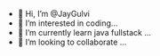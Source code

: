 - 👋 Hi, I’m @JayGulvi
- 👀 I’m interested in coding...
- 🌱 I’m currently learn java fullstack ...
- 💞️ I’m looking to collaborate ...

<!---
JayGulvi/JayGulvi is a ✨ special ✨ repository because its `README.md` (this file) appears on your GitHub profile.
You can click the Preview link to take a look at your changes.
--->
